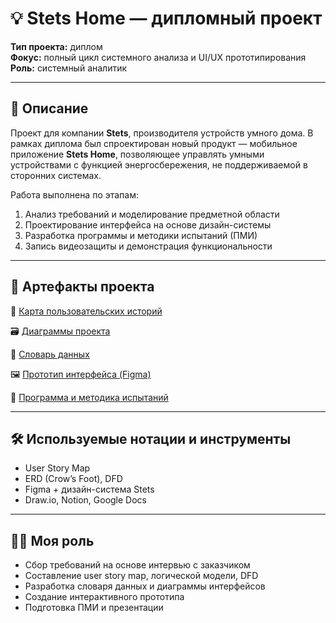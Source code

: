 # 💡 Stets Home — дипломный проект

**Тип проекта:** диплом  
**Фокус:** полный цикл системного анализа и UI/UX прототипирования  
**Роль:** системный аналитик

---

## 📌 Описание

Проект для компании **Stets**, производителя устройств умного дома. В рамках диплома был спроектирован новый продукт — мобильное приложение **Stets Home**, позволяющее управлять умными устройствами с функцией энергосбережения, не поддерживаемой в сторонних системах.

Работа выполнена по этапам:
1. Анализ требований и моделирование предметной области
2. Проектирование интерфейса на основе дизайн-системы
3. Разработка программы и методики испытаний (ПМИ)
4. Запись видеозащиты и демонстрация функциональности

---

## 🧩 Артефакты проекта

📌 [Карта пользовательских историй](https://miro.com/welcomeonboard/YnJwb3lFZnhOUkNJRlZUVGdOV2w4eERNblhQWnlOTWZPUTRFQThrQndiMG1laXlGV3k2aFBLSGpXOS9ISWVwazJrZXorZnBUKzFqK2VhczFRMXg5WGFUUXhuWUV6OVNlVllOcW14eDNlQlc4ekhSZVc3UnMxTWZ1dzdoejNGZ25nbHpza3F6REdEcmNpNEFOMmJXWXBBPT0hdjE=?share_link_id=937250833107)

🗃️ [Диаграммы проекта](https://disk.yandex.ru/d/zwCDQTv5-34o8Q)

📖 [Словарь данных](https://disk.yandex.ru/i/hYnpyCfskOi3EA)

🖼️ [Прототип интерфейса (Figma)](https://www.figma.com/design/1ccyHWPk7NubFvjxcpANgA/%D0%94%D0%B8%D0%B7%D0%B0%D0%B9%D0%BD-%D1%81%D0%B8%D1%81%D1%82%D0%B5%D0%BC%D0%B0-Stets--Copy-?node-id=4-581&t=Ajhy0rO4CWbYKpXB-1)

🧪 [Программа и методика испытаний](https://disk.yandex.ru/i/XnSpuYcFQyWW9g)

---

## 🛠 Используемые нотации и инструменты

- User Story Map
- ERD (Crow’s Foot), DFD
- Figma + дизайн-система Stets
- Draw.io, Notion, Google Docs

---

## 👨‍💻 Моя роль

- Сбор требований на основе интервью с заказчиком
- Составление user story map, логической модели, DFD
- Разработка словаря данных и диаграммы интерфейсов
- Создание интерактивного прототипа
- Подготовка ПМИ и презентации
